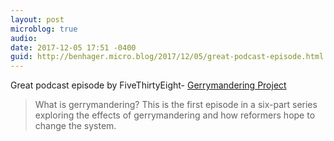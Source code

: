 ```yaml
---
layout: post
microblog: true
audio: 
date: 2017-12-05 17:51 -0400
guid: http://benhager.micro.blog/2017/12/05/great-podcast-episode.html
---
```

Great podcast episode by FiveThirtyEight- [Gerrymandering Project](https://overcast.fm/+GBy4qaY5I)

> What is gerrymandering? This is the first episode in a six-part series exploring the effects of gerrymandering and how reformers hope to change the system.
